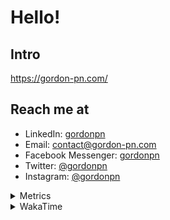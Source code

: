 # Hello!

## Intro

<https://gordon-pn.com/>

## Reach me at

- LinkedIn: [gordonpn](https://www.linkedin.com/in/gordonpn/)
- Email: [contact@gordon-pn.com](mailto:contact@gordon-pn.com)
- Facebook Messenger: [gordonpn](https://www.messenger.com/t/Gordonpn)
- Twitter: [@gordonpn](https://twitter.com/Gordonpn)
- Instagram: [@gordonpn](https://www.instagram.com/gordonpn/)

<details>
  <summary>Metrics</summary>

  <img align="center" src="https://github.com/gordonpn/gordonpn/blob/master/github-metrics.svg" alt="GitHub Metrics">

</details>

<details>
  <summary>WakaTime</summary>

  <!--START_SECTION:waka-->
📊 **This Week I Spent My Time On** 

```text
💬 Programming Languages: 
Other                    10 hrs 1 min        █████████████████████████   98.01 % 
Java                     6 mins              ░░░░░░░░░░░░░░░░░░░░░░░░░   01.03 % 
INI                      3 mins              ░░░░░░░░░░░░░░░░░░░░░░░░░   00.62 % 
TypeScript               1 min               ░░░░░░░░░░░░░░░░░░░░░░░░░   00.21 % 
JSON                     0 secs              ░░░░░░░░░░░░░░░░░░░░░░░░░   00.08 % 

🔥 Editors: 
Chrome                   5 hrs 9 mins        █████████████░░░░░░░░░░░░   50.41 % 
Slack                    1 hr 53 mins        █████░░░░░░░░░░░░░░░░░░░░   18.57 % 
Messages                 1 hr 21 mins        ███░░░░░░░░░░░░░░░░░░░░░░   13.24 % 
MicrosoftOutlook         42 mins             ██░░░░░░░░░░░░░░░░░░░░░░░   06.94 % 
Firefox                  27 mins             █░░░░░░░░░░░░░░░░░░░░░░░░   04.54 % 
```


 Last Updated on 24/10/2025 16:29:44 UTC
<!--END_SECTION:waka-->
</details>

